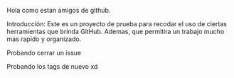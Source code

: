 Hola como estan amigos de github.

Introducción:
Este es un proyecto de prueba para recodar el uso de ciertas herramientas que brinda GitHub.
Ademas, que permitira un trabajo mucho mas rapido y organizado.

Probando cerrar un issue

Probando los tags de nuevo xd
